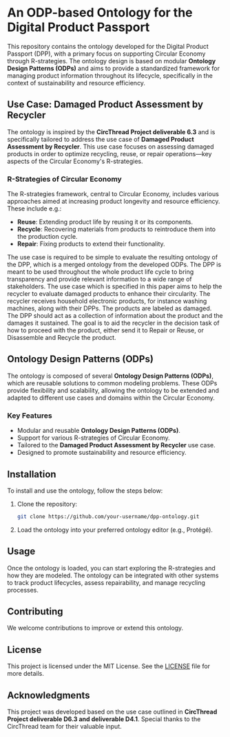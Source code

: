 
# An ODP-based Ontology for the Digital Product Passport

This repository contains the ontology developed for the Digital Product Passport (DPP), with a primary focus on supporting Circular Economy through R-strategies. The ontology design is based on modular **Ontology Design Patterns (ODPs)** and aims to provide a standardized framework for managing product information throughout its lifecycle, specifically in the context of sustainability and resource efficiency.

## Use Case: Damaged Product Assessment by Recycler

The ontology is inspired by the **CircThread Project deliverable 6.3** and is specifically tailored to address the use case of **Damaged Product Assessment by Recycler**. This use case focuses on assessing damaged products in order to optimize recycling, reuse, or repair operations—key aspects of the Circular Economy's R-strategies.

### R-Strategies of Circular Economy

The R-strategies framework, central to Circular Economy, includes various approaches aimed at increasing product longevity and resource efficiency. These include e.g.:

- **Reuse**: Extending product life by reusing it or its components.
- **Recycle**: Recovering materials from products to reintroduce them into the production cycle.
- **Repair**: Fixing products to extend their functionality.
  
The use case is required to be simple to evaluate the resulting ontology of the DPP, which is a merged ontology from the developed ODPs. The DPP is meant to be used throughout the whole product life cycle to bring transparency and provide relevant information to a wide range of stakeholders. The use case which is specified in this paper aims to help the recycler to evaluate damaged products to enhance their circularity. The recycler receives household electronic products, for instance washing machines, along with their DPPs. The products are labeled as damaged. The DPP should act as a collection of information about the product and the damages it sustained. The goal is to aid the recycler in the decision task of how to proceed with the product, either send it to Repair or Reuse, or Disassemble and Recycle the product.

## Ontology Design Patterns (ODPs)

The ontology is composed of several **Ontology Design Patterns (ODPs)**, which are reusable solutions to common modeling problems. These ODPs provide flexibility and scalability, allowing the ontology to be extended and adapted to different use cases and domains within the Circular Economy.

### Key Features

- Modular and reusable **Ontology Design Patterns (ODPs)**.
- Support for various R-strategies of Circular Economy.
- Tailored to the **Damaged Product Assessment by Recycler** use case.
- Designed to promote sustainability and resource efficiency.

## Installation

To install and use the ontology, follow the steps below:

1. Clone the repository:
   ```bash
   git clone https://github.com/your-username/dpp-ontology.git
   ```

2. Load the ontology into your preferred ontology editor (e.g., Protégé).

## Usage

Once the ontology is loaded, you can start exploring the R-strategies and how they are modeled. The ontology can be integrated with other systems to track product lifecycles, assess repairability, and manage recycling processes.

## Contributing

We welcome contributions to improve or extend this ontology.

## License

This project is licensed under the MIT License. See the [LICENSE](./LICENSE) file for more details.

## Acknowledgments

This project was developed based on the use case outlined in **CircThread Project deliverable D6.3 and deliverable D4.1**. Special thanks to the CircThread team for their valuable input.

